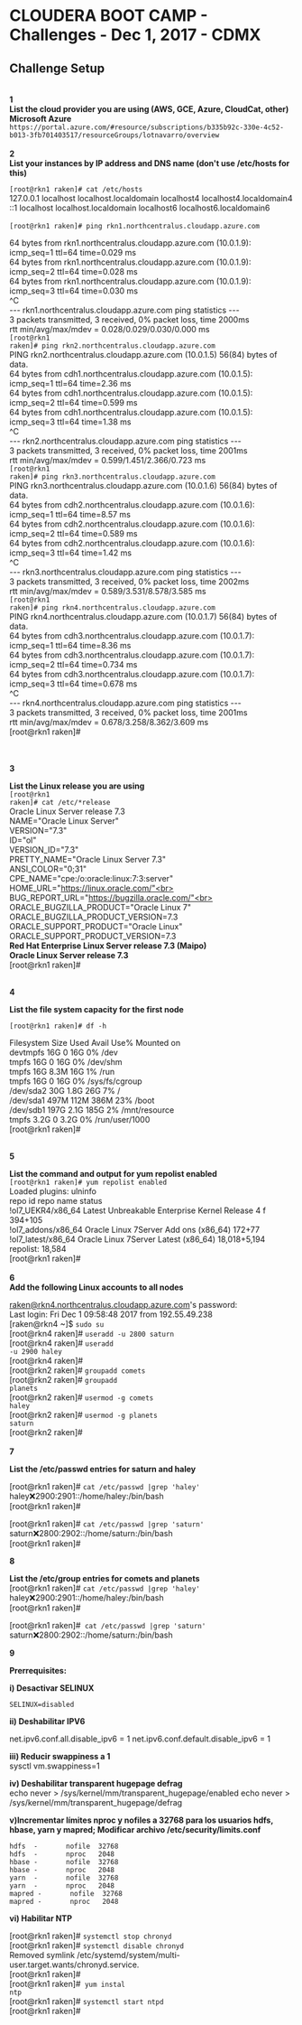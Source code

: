<h1>CLOUDERA BOOT CAMP - Challenges - Dec 1, 2017 - CDMX</h1>

<h2>Challenge Setup</h2>

<br>
<b>1</b><br>
<b>List the cloud provider you are using (AWS, GCE, Azure, CloudCat, other)</b><br>
<b>
Microsoft Azure</b><br>
<code>https://portal.azure.com/#resource/subscriptions/b335b92c-330e-4c52-b013-3fb701403517/resourceGroups/lotnavarro/overview</code><br>
</b>
<br>
<b>2</b><br>
<b>
List your instances by IP address and DNS name (don't use /etc/hosts for this)</b><br>
<code>
[root@rkn1 raken]# cat /etc/hosts</code><br>
127.0.0.1   localhost localhost.localdomain localhost4 localhost4.localdomain4<br>
::1         localhost localhost.localdomain localhost6 localhost6.localdomain6<br>
<br>
<code>[root@rkn1 raken]# ping rkn1.northcentralus.cloudapp.azure.com<br></code>

64 bytes from rkn1.northcentralus.cloudapp.azure.com (10.0.1.9): icmp_seq=1 ttl=64 time=0.029 ms<br>
64 bytes from rkn1.northcentralus.cloudapp.azure.com (10.0.1.9): icmp_seq=2 ttl=64 time=0.028 ms<br>
64 bytes from rkn1.northcentralus.cloudapp.azure.com (10.0.1.9): icmp_seq=3 ttl=64 time=0.030 ms<br>
^C<br>
--- rkn1.northcentralus.cloudapp.azure.com ping statistics ---<br>
3 packets transmitted, 3 received, 0% packet loss, time 2000ms<br>
rtt min/avg/max/mdev = 0.028/0.029/0.030/0.000 ms<br>
<code>[root@rkn1 raken]# ping rkn2.northcentralus.cloudapp.azure.com<br></code>
PING rkn2.northcentralus.cloudapp.azure.com (10.0.1.5) 56(84) bytes of data.<br>
64 bytes from cdh1.northcentralus.cloudapp.azure.com (10.0.1.5): icmp_seq=1 ttl=64 time=2.36 ms<br>
64 bytes from cdh1.northcentralus.cloudapp.azure.com (10.0.1.5): icmp_seq=2 ttl=64 time=0.599 ms<br>
64 bytes from cdh1.northcentralus.cloudapp.azure.com (10.0.1.5): icmp_seq=3 ttl=64 time=1.38 ms<br>
^C<br>
--- rkn2.northcentralus.cloudapp.azure.com ping statistics ---<br>
3 packets transmitted, 3 received, 0% packet loss, time 2001ms<br>
rtt min/avg/max/mdev = 0.599/1.451/2.366/0.723 ms<br>
<code>[root@rkn1 raken]# ping rkn3.northcentralus.cloudapp.azure.com<br></code>
PING rkn3.northcentralus.cloudapp.azure.com (10.0.1.6) 56(84) bytes of data.<br>
64 bytes from cdh2.northcentralus.cloudapp.azure.com (10.0.1.6): icmp_seq=1 ttl=64 time=8.57 ms<br>
64 bytes from cdh2.northcentralus.cloudapp.azure.com (10.0.1.6): icmp_seq=2 ttl=64 time=0.589 ms<br>
64 bytes from cdh2.northcentralus.cloudapp.azure.com (10.0.1.6): icmp_seq=3 ttl=64 time=1.42 ms<br>
^C<br>
--- rkn3.northcentralus.cloudapp.azure.com ping statistics ---<br>
3 packets transmitted, 3 received, 0% packet loss, time 2002ms<br>
rtt min/avg/max/mdev = 0.589/3.531/8.578/3.585 ms<br>
<code>[root@rkn1 raken]# ping rkn4.northcentralus.cloudapp.azure.com<br></code>
PING rkn4.northcentralus.cloudapp.azure.com (10.0.1.7) 56(84) bytes of data.<br>
64 bytes from cdh3.northcentralus.cloudapp.azure.com (10.0.1.7): icmp_seq=1 ttl=64 time=8.36 ms<br>
64 bytes from cdh3.northcentralus.cloudapp.azure.com (10.0.1.7): icmp_seq=2 ttl=64 time=0.734 ms<br>
64 bytes from cdh3.northcentralus.cloudapp.azure.com (10.0.1.7): icmp_seq=3 ttl=64 time=0.678 ms<br>
^C<br>
--- rkn4.northcentralus.cloudapp.azure.com ping statistics ---<br>
3 packets transmitted, 3 received, 0% packet loss, time 2001ms<br>
rtt min/avg/max/mdev = 0.678/3.258/8.362/3.609 ms<br>
[root@rkn1 raken]# <br>
<br>

<br>
<b>3</b><br>

<b>List the Linux release you are using</b><br>
<code>[root@rkn1 raken]# cat /etc/*release</code><br>
Oracle Linux Server release 7.3<br>
NAME="Oracle Linux Server"<br>
VERSION="7.3"<br>
ID="ol"<br>
VERSION_ID="7.3"<br>
PRETTY_NAME="Oracle Linux Server 7.3"<br>
ANSI_COLOR="0;31"<br>
CPE_NAME="cpe:/o:oracle:linux:7:3:server"<br>
HOME_URL="https://linux.oracle.com/"<br>
BUG_REPORT_URL="https://bugzilla.oracle.com/"<br>
<br>
ORACLE_BUGZILLA_PRODUCT="Oracle Linux 7"<br>
ORACLE_BUGZILLA_PRODUCT_VERSION=7.3<br>
ORACLE_SUPPORT_PRODUCT="Oracle Linux"<br>
ORACLE_SUPPORT_PRODUCT_VERSION=7.3<br>
<b>Red Hat Enterprise Linux Server release 7.3 (Maipo)</b><br>
<b>Oracle Linux Server release 7.3</b><br>
[root@rkn1 raken]# 



<br>
<b>4</b><br>


<b>List the file system capacity for the first node</b><br>
<code>
[root@rkn1 raken]# df -h
</code><br>

Filesystem      Size  Used Avail Use% Mounted on<br>
devtmpfs         16G     0   16G   0% /dev<br>
tmpfs            16G     0   16G   0% /dev/shm<br>
tmpfs            16G  8.3M   16G   1% /run<br>
tmpfs            16G     0   16G   0% /sys/fs/cgroup<br>
/dev/sda2        30G  1.8G   26G   7% /<br>
/dev/sda1       497M  112M  386M  23% /boot<br>
/dev/sdb1       197G  2.1G  185G   2% /mnt/resource<br>
tmpfs           3.2G     0  3.2G   0% /run/user/1000<br>
[root@rkn1 raken]# <br>

<br>
<b>5</b><br>

<b>List the command and output for yum repolist enabled</b>
<code>
[root@rkn1 raken]# yum repolist enabled</code><br>
Loaded plugins: ulninfo<br>
repo id            repo name                                        status<br>
!ol7_UEKR4/x86_64  Latest Unbreakable Enterprise Kernel Release 4 f      394+105<br>
!ol7_addons/x86_64 Oracle Linux 7Server Add ons (x86_64)                  172+77<br>
!ol7_latest/x86_64 Oracle Linux 7Server Latest (x86_64)             18,018+5,194<br>
repolist: 18,584<br>
[root@rkn1 raken]# <br>
<br>
<b>6</b><br>
<b>Add the following Linux accounts to all nodes</b><br>

raken@rkn4.northcentralus.cloudapp.azure.com's password:<br> 
Last login: Fri Dec  1 09:58:48 2017 from 192.55.49.238<br>
[raken@rkn4 ~]$ <code>sudo su</code><br>
[root@rkn4 raken]# <code>useradd -u 2800 saturn</code><br>
[root@rkn4 raken]# <code>useradd -u 2900 haley</code><br>
[root@rkn4 raken]# <br>
[root@rkn2 raken]# <code>groupadd comets</code><br>
[root@rkn2 raken]# <code>groupadd planets</code><br>
[root@rkn2 raken]# <code>usermod -g comets haley</code><br>
[root@rkn2 raken]# <code>usermod -g planets saturn</code><br>
[root@rkn2 raken]# <br>
<br>
<b>7</b><br>
<b>

List the /etc/passwd entries for saturn and haley</b><br>

[root@rkn1 raken]# <code>cat /etc/passwd |grep 'haley' </code><br>
haley:x:2900:2901::/home/haley:/bin/bash<br>
[root@rkn1 raken]# <br>

[root@rkn1 raken]# <code>cat /etc/passwd |grep 'saturn' </code><br>
saturn:x:2800:2902::/home/saturn:/bin/bash<br>
[root@rkn1 raken]# <br>

<b>8</b><br>
<b>

List the /etc/group entries for comets and planets</b><br>
[root@rkn1 raken]# <code>cat /etc/passwd |grep 'haley' </code><br>
haley:x:2900:2901::/home/haley:/bin/bash<br>
[root@rkn1 raken]# <br>

[root@rkn1 raken]#<code>  cat /etc/passwd |grep 'saturn' </code><br>
saturn:x:2800:2902::/home/saturn:/bin/bash<br>



<b>9</b><br>
<b>

Prerrequisites:</b><br>

**i) Desactivar SELINUX**<br>

<code>SELINUX=disabled</code>

**ii) Deshabilitar IPV6**<br>

net.ipv6.conf.all.disable_ipv6 = 1
net.ipv6.conf.default.disable_ipv6 = 1

**iii) Reducir swappiness a 1**<br>
sysctl vm.swappiness=1

**iv) Deshabilitar transparent hugepage defrag**<br>
echo never > /sys/kernel/mm/transparent_hugepage/enabled
echo never > /sys/kernel/mm/transparent_hugepage/defrag


**v)Incrementar límites  nproc y nofiles a 32768 para los usuarios hdfs, hbase, yarn y mapred; 	Modificar archivo /etc/security/limits.conf**<br>

	hdfs  -       nofile  32768
	hdfs  -       nproc   2048
	hbase -       nofile  32768
	hbase -       nproc   2048
	yarn  -       nofile  32768
	yarn  -       nproc   2048
	mapred -       nofile  32768
	mapred -       nproc   2048

**vi) Habilitar NTP**<br>

[root@rkn1 raken]# <code>systemctl stop chronyd</code><br>
[root@rkn1 raken]# <code>systemctl disable chronyd</code><br>
Removed symlink /etc/systemd/system/multi-user.target.wants/chronyd.service.<br>
[root@rkn1 raken]# <br>
[root@rkn1 raken]#<code> yum instal ntp</code><br>
[root@rkn1 raken]# <code>systemctl start ntpd</code><br>
[root@rkn1 raken]# <br>































